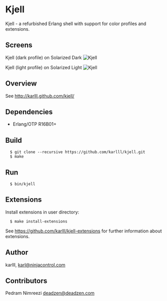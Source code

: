 Kjell
=====

Kjell - a refurbished Erlang shell with support for color profiles and extensions.						

## Screens

Kjell (dark profile) on Solarized Dark
![Kjell](http://karlll.github.io/kjell/images/kjell_demo_3_dark.png)

Kjell (light profile) on Solarized Light
![Kjell](http://karlll.github.io/kjell/images/kjell_demo_3_light.png)

## Overview

See http://karlll.github.com/kjell/

## Dependencies

* Erlang/OTP R16B01+

## Build
~~~
  $ git clone --recursive https://github.com/karlll/kjell.git
  $ make
~~~  

## Run
~~~
  $ bin/kjell
~~~

## Extensions

Install extensions in user directory:
~~~   
  $ make install-extensions
~~~ 

See https://github.com/karlll/kjell-extensions for further information about extensions.

## Author

karlll, <karl@ninjacontrol.com>

## Contributors

Pedram Nimreezi <deadzen@deadzen.com>
